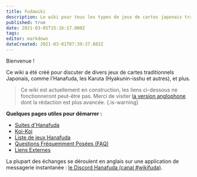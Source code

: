 ```yaml
---
title: Fudawiki
description: Le wiki pour tous les types de jeux de cartes japonais traditionnels
published: true
date: 2021-03-05T15:16:17.000Z
tags: 
editor: markdown
dateCreated: 2021-03-01T07:39:37.883Z
---
```


Bienvenue !

Ce wiki a été créé pour discuter de divers jeux de cartes traditionnels Japonais, comme l'Hanafuda, les Karuta (Hyakunin-isshu et autres), et plus. 

> Ce wiki est actuellement en construction, les liens ci-dessous ne fonctionneront peut-être pas. Merci de visiter [la version anglophone](/en/home) dont la rédaction est plus avancée. 
{.is-warning}

**Quelques pages utiles pour démarrer :** 
* [Suites d'Hanafuda](/fr/hanafuda/suits)
* [Koi-Koi](/fr/hanafuda/games/koi-koi)
* [Liste de jeux Hanafuda](/fr/hanafuda/games)
* [Questions Fréquemment Posées (FAQ)](/fr/hanafuda/FAQ)
* [Liens Externes](/fr/meta/external-sites)

La plupart des échanges se déroulent en anglais sur une application de messagerie instantanée :  [le Discord Hanafuda (canal #wikifuda)](https://discord.gg/kfqxFz).